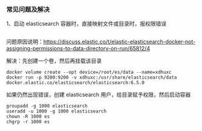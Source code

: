 ### 常见问题及解决
1、启动 elasticsearch 容器时，直接映射文件或目录时，报权限错误
```angular2html

```
问题原因说明：https://discuss.elastic.co/t/elastic-elasticsearch-docker-not-assigning-permissions-to-data-directory-on-run/65812/4

解决：先创建一个卷，然后再挂载该目录
```angular2html
docker volume create --opt device=/root/es/data --name=xdhuxc 
docker run -p 9200:9200 -v xdhuxc:/usr/share/elasticsearch/data docker.elastic.co/elasticsearch/elasticsearch:6.5.0
```
如果仍然出现错误，创建 elasticsearch 用户，给目录赋予权限，然后启动容器
```angular2html
groupadd -g 1000 elasticsearch                                                       
useradd -u 1000 -g 1000 elasticsearch  
chown -R 1000 es
chgrp -r 1000 es
```



